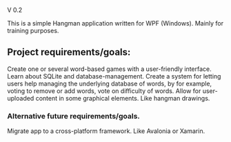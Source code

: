 V 0.2

This is a simple Hangman application written for WPF (Windows).
Mainly for training purposes.

## Project requirements/goals:

Create one or several word-based games with a user-friendly interface.
Learn about SQLite and database-management.
Create a system for letting users help managing the underlying database of words,
by for example, voting to remove or add words, vote on difficulty of words.
Allow for user-uploaded content in some graphical elements. Like hangman drawings.

### Alternative future requirements/goals.


Migrate app to a cross-platform framework. Like Avalonia or Xamarin.
